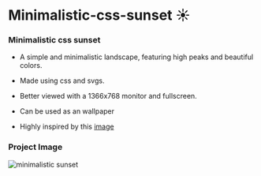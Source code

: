 # Minimalistic-css-sunset ☀️
### Minimalistic css sunset

- A simple and minimalistic landscape, featuring high peaks and beautiful colors.

- Made using css and svgs.

- Better viewed with a 1366x768 monitor and fullscreen.

- Can be used as an wallpaper

- Highly inspired by this [image](https://www.wallpaperflare.com/minimal-sky-nature-horizon-minimal-art-minimalism-afterglow-wallpaper-pusip)

### Project Image
![minimalistic sunset](https://github.com/Kevgmd/Minimalistic-css-sunset/assets/140569159/2c43c22f-8843-44b8-9cc0-eb1f44526e24)
